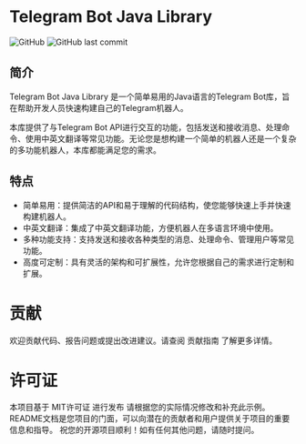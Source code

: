# Telegram Bot Java Library

![GitHub](https://img.shields.io/github/license/aaaaaaanthony/TelegramBot)
![GitHub last commit](https://img.shields.io/github/last-commit/aaaaaaanthony/TelegramBot)

## 简介

Telegram Bot Java Library 是一个简单易用的Java语言的Telegram Bot库，旨在帮助开发人员快速构建自己的Telegram机器人。

本库提供了与Telegram Bot API进行交互的功能，包括发送和接收消息、处理命令、使用中英文翻译等常见功能。无论您是想构建一个简单的机器人还是一个复杂的多功能机器人，本库都能满足您的需求。

## 特点

- 简单易用：提供简洁的API和易于理解的代码结构，使您能够快速上手并快速构建机器人。
- 中英文翻译：集成了中英文翻译功能，方便机器人在多语言环境中使用。
- 多种功能支持：支持发送和接收各种类型的消息、处理命令、管理用户等常见功能。
- 高度可定制：具有灵活的架构和可扩展性，允许您根据自己的需求进行定制和扩展。

# 贡献
欢迎贡献代码、报告问题或提出改进建议。请查阅 贡献指南 了解更多详情。

# 许可证
本项目基于 MIT许可证 进行发布
请根据您的实际情况修改和补充此示例。README文档是您项目的门面，可以向潜在的贡献者和用户提供关于项目的重要信息和指导。
祝您的开源项目顺利！如有任何其他问题，请随时提问。
